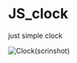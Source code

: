 # JS_clock
just simple clock

![Clock(scrinshot)](https://github.com/MrGoodo/JS_clock/assets/110602771/2131d720-20a4-4ffd-82f7-77593422713e)
